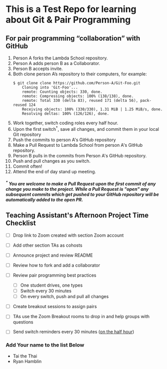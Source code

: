 # This is a Test Repo for learning about Git & Pair Programming

## For pair programming “collaboration” with GitHub
1. Person A forks the Lambda School repository.
2. Person A adds person B as a Collaborator.
3. Person B accepts invite.
4. Both clone person A’s repository to their computers, for example:
    ```console
    $ git clone clone https://github.com/Person-A/Git-Foo.git
        Cloning into 'Git-Foo'...
        remote: Counting objects: 330, done.
        remote: Compressing objects: 100% (138/138), done.
        remote: Total 330 (delta 83), reused 171 (delta 56), pack-reused 124
        Receiving objects: 100% (330/330), 1.31 MiB | 1.25 MiB/s, done.
        Resolving deltas: 100% (126/126), done.
    ```
5. Work together, switch coding roles every half hour.
6. Upon the first switch<sup>*</sup>, save all changes, and commit them in your local Git repository
7. Push the commits to person A's GitHub repository
8. Make a Pull Request to Lambda School from person A's GitHub repository.
9. Person B pulls in the commits from Person A's GitHub repository.
10. Push and pull changes as you switch.
11. Commit often!
12. Attend the end of day stand up meeting.

##### <sup>*</sup> You are welcome to make a Pull Request upon the first commit of any change you make to the project. While a Pull Request is "open" any subsequent commits which get pushed to your GitHub repository will be automatically added to the open PR.

## Teaching Assistant's Afternoon Project Time Checklist

- [ ] Drop link to Zoom created with section Zoom account
- [ ] Add other section TAs as cohosts
- [ ] Announce project and review README
- [ ] Review how to fork and add a collaborator
- [ ] Review pair programming best practices
    - [ ] One student drives, one types
    - [ ] Switch every 30 minutes
    - [ ] On every switch, push and pull all changes
- [ ] Create breakout sessions to assign pairs
- [ ] TAs use the Zoom Breakout rooms to drop in and help groups with questions
- [ ] Send switch reminders every 30 minutes ([on the half hour](https://en.wiktionary.org/wiki/on_the_half_hour))


### Add Your name to the list Below
* Tai the Thai
* Ryan Hamblin
